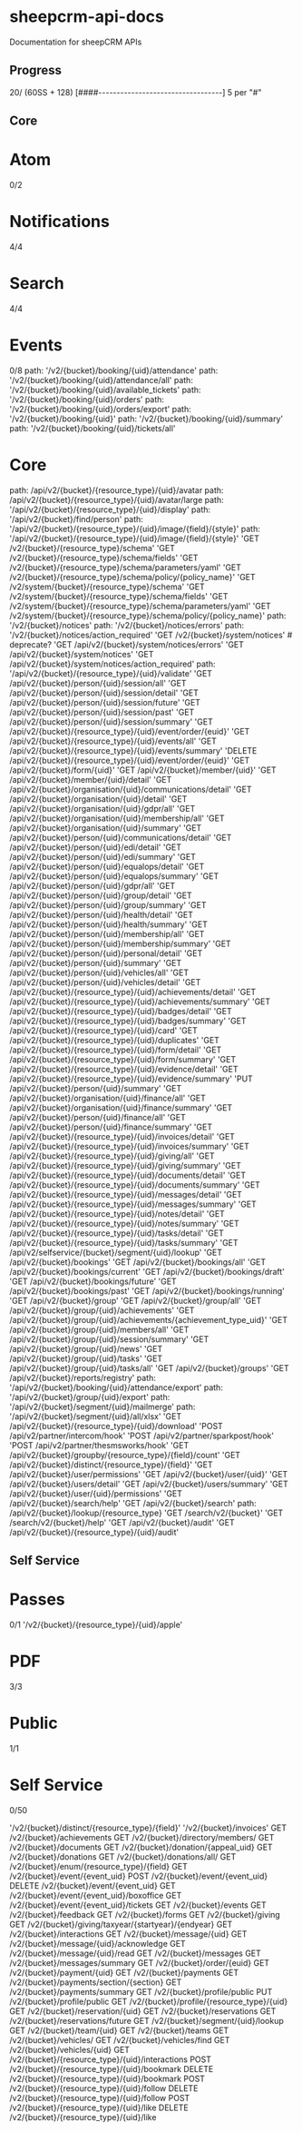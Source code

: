 # sheepcrm-api-docs
Documentation for sheepCRM APIs

## Progress

20/ (60SS + 128)
[####----------------------------------]
5 per "#"

## Core
# Atom
0/2

# Notifications
4/4

# Search
4/4

# Events
0/8
path: '/v2/{bucket}/booking/{uid}/attendance'
path: '/v2/{bucket}/booking/{uid}/attendance/all'
path: '/v2/{bucket}/booking/{uid}/available_tickets'
path: '/v2/{bucket}/booking/{uid}/orders'
path: '/v2/{bucket}/booking/{uid}/orders/export'
path: '/v2/{bucket}/booking/{uid}'
path: '/v2/{bucket}/booking/{uid}/summary'
path: '/v2/{bucket}/booking/{uid}/tickets/all'

# Core
path: /api/v2/{bucket}/{resource_type}/{uid}/avatar
path: /api/v2/{bucket}/{resource_type}/{uid}/avatar/large
path: '/api/v2/{bucket}/{resource_type}/{uid}/display'
path: '/api/v2/{bucket}/find/person'
path: '/api/v2/{bucket}/{resource_type}/{uid}/image/{field}/{style}'
path: '/api/v2/{bucket}/{resource_type}/{uid}/image/{field}/{style}'
'GET /v2/{bucket}/{resource_type}/schema'
'GET /v2/{bucket}/{resource_type}/schema/fields'
'GET /v2/{bucket}/{resource_type}/schema/parameters/yaml'
'GET /v2/{bucket}/{resource_type}/schema/policy/{policy_name}'
'GET /v2/system/{bucket}/{resource_type}/schema'
'GET /v2/system/{bucket}/{resource_type}/schema/fields'
'GET /v2/system/{bucket}/{resource_type}/schema/parameters/yaml'
'GET /v2/system/{bucket}/{resource_type}/schema/policy/{policy_name}'
path: '/v2/{bucket}/notices'
path: '/v2/{bucket}/notices/errors'
path: '/v2/{bucket}/notices/action_required'
'GET /v2/{bucket}/system/notices' # deprecate?
'GET /api/v2/{bucket}/system/notices/errors'
'GET /api/v2/{bucket}/system/notices'
'GET /api/v2/{bucket}/system/notices/action_required'
path: '/api/v2/{bucket}/{resource_type}/{uid}/validate'
'GET /api/v2/{bucket}/person/{uid}/session/all'
'GET /api/v2/{bucket}/person/{uid}/session/detail'
'GET /api/v2/{bucket}/person/{uid}/session/future'
'GET /api/v2/{bucket}/person/{uid}/session/past'
'GET /api/v2/{bucket}/person/{uid}/session/summary'
'GET /api/v2/{bucket}/{resource_type}/{uid}/event/order/{euid}'
'GET /api/v2/{bucket}/{resource_type}/{uid}/events/all'
'GET /api/v2/{bucket}/{resource_type}/{uid}/events/summary'
'DELETE /api/v2/{bucket}/{resource_type}/{uid}/event/order/{euid}'
'GET /api/v2/{bucket}/form/{uid}'
'GET /api/v2/{bucket}/member/{uid}'
'GET /api/v2/{bucket}/member/{uid}/detail'
'GET /api/v2/{bucket}/organisation/{uid}/communications/detail'
'GET /api/v2/{bucket}/organisation/{uid}/detail'
'GET /api/v2/{bucket}/organisation/{uid}/gdpr/all'
'GET /api/v2/{bucket}/organisation/{uid}/membership/all'
'GET /api/v2/{bucket}/organisation/{uid}/summary'
'GET /api/v2/{bucket}/person/{uid}/communications/detail'
'GET /api/v2/{bucket}/person/{uid}/edi/detail'
'GET /api/v2/{bucket}/person/{uid}/edi/summary'
'GET /api/v2/{bucket}/person/{uid}/equalops/detail'
'GET /api/v2/{bucket}/person/{uid}/equalops/summary'
'GET /api/v2/{bucket}/person/{uid}/gdpr/all'
'GET /api/v2/{bucket}/person/{uid}/group/detail'
'GET /api/v2/{bucket}/person/{uid}/group/summary'
'GET /api/v2/{bucket}/person/{uid}/health/detail'
'GET /api/v2/{bucket}/person/{uid}/health/summary'
'GET /api/v2/{bucket}/person/{uid}/membership/all'
'GET /api/v2/{bucket}/person/{uid}/membership/summary'
'GET /api/v2/{bucket}/person/{uid}/personal/detail'
'GET /api/v2/{bucket}/person/{uid}/summary'
'GET /api/v2/{bucket}/person/{uid}/vehicles/all'
'GET /api/v2/{bucket}/person/{uid}/vehicles/detail'
'GET /api/v2/{bucket}/{resource_type}/{uid}/achievements/detail'
'GET /api/v2/{bucket}/{resource_type}/{uid}/achievements/summary'
'GET /api/v2/{bucket}/{resource_type}/{uid}/badges/detail'
'GET /api/v2/{bucket}/{resource_type}/{uid}/badges/summary'
'GET /api/v2/{bucket}/{resource_type}/{uid}/card'
'GET /api/v2/{bucket}/{resource_type}/{uid}/duplicates'
'GET /api/v2/{bucket}/{resource_type}/{uid}/form/detail'
'GET /api/v2/{bucket}/{resource_type}/{uid}/form/summary'
'GET /api/v2/{bucket}/{resource_type}/{uid}/evidence/detail'
'GET /api/v2/{bucket}/{resource_type}/{uid}/evidence/summary'
'PUT /api/v2/{bucket}/person/{uid}/summary'
'GET /api/v2/{bucket}/organisation/{uid}/finance/all'
'GET /api/v2/{bucket}/organisation/{uid}/finance/summary'
'GET /api/v2/{bucket}/person/{uid}/finance/all'
'GET /api/v2/{bucket}/person/{uid}/finance/summary'
'GET /api/v2/{bucket}/{resource_type}/{uid}/invoices/detail'
'GET /api/v2/{bucket}/{resource_type}/{uid}/invoices/summary'
'GET /api/v2/{bucket}/{resource_type}/{uid}/giving/all'
'GET /api/v2/{bucket}/{resource_type}/{uid}/giving/summary'
'GET /api/v2/{bucket}/{resource_type}/{uid}/documents/detail'
'GET /api/v2/{bucket}/{resource_type}/{uid}/documents/summary'
'GET /api/v2/{bucket}/{resource_type}/{uid}/messages/detail'
'GET /api/v2/{bucket}/{resource_type}/{uid}/messages/summary'
'GET /api/v2/{bucket}/{resource_type}/{uid}/notes/detail'
'GET /api/v2/{bucket}/{resource_type}/{uid}/notes/summary'
'GET /api/v2/{bucket}/{resource_type}/{uid}/tasks/detail'
'GET /api/v2/{bucket}/{resource_type}/{uid}/tasks/summary'
'GET /api/v2/selfservice/{bucket}/segment/{uid}/lookup'
'GET /api/v2/{bucket}/bookings'
'GET /api/v2/{bucket}/bookings/all'
'GET /api/v2/{bucket}/bookings/current'
'GET /api/v2/{bucket}/bookings/draft'
'GET /api/v2/{bucket}/bookings/future'
'GET /api/v2/{bucket}/bookings/past'
'GET /api/v2/{bucket}/bookings/running'
'GET /api/v2/{bucket}/group'
'GET /api/v2/{bucket}/group/all'
'GET /api/v2/{bucket}/group/{uid}/achievements'
'GET /api/v2/{bucket}/group/{uid}/achievements/{achievement_type_uid}'
'GET /api/v2/{bucket}/group/{uid}/members/all'
'GET /api/v2/{bucket}/group/{uid}/session/summary'
'GET /api/v2/{bucket}/group/{uid}/news'
'GET /api/v2/{bucket}/group/{uid}/tasks'
'GET /api/v2/{bucket}/group/{uid}/tasks/all'
'GET /api/v2/{bucket}/groups'
'GET /api/v2/{bucket}/reports/registry'
path: '/api/v2/{bucket}/booking/{uid}/attendance/export'
path: '/api/v2/{bucket}/group/{uid}/export'
path: '/api/v2/{bucket}/segment/{uid}/mailmerge'
path: '/api/v2/{bucket}/segment/{uid}/all/xlsx'
'GET /api/v2/{bucket}/{resource_type}/{uid}/download'
'POST /api/v2/partner/intercom/hook'
'POST /api/v2/partner/sparkpost/hook'
'POST /api/v2/partner/thesmsworks/hook'
'GET /api/v2/{bucket}/groupby/{resource_type}/{field}/count'
'GET /api/v2/{bucket}/distinct/{resource_type}/{field}'
'GET /api/v2/{bucket}/user/permissions'
'GET /api/v2/{bucket}/user/{uid}'
'GET /api/v2/{bucket}/users/detail'
'GET /api/v2/{bucket}/users/summary'
'GET /api/v2/{bucket}/user/{uid}/permissions'
'GET /api/v2/{bucket}/search/help'
'GET /api/v2/{bucket}/search'
path: /api/v2/{bucket}/lookup/{resource_type}
'GET /search/v2/{bucket}'
'GET /search/v2/{bucket}/help'
'GET /api/v2/{bucket}/audit'
'GET /api/v2/{bucket}/{resource_type}/{uid}/audit'


## Self Service
# Passes
0/1
'/v2/{bucket}/{resource_type}/{uid}/apple'

# PDF
3/3

# Public
1/1

# Self Service
0/50

'/v2/{bucket}/distinct/{resource_type}/{field}'
'/v2/{bucket}/invoices'
GET /v2/{bucket}/achievements
GET /v2/{bucket}/directory/members/
GET /v2/{bucket}/documents
GET /v2/{bucket}/donation/{appeal_uid}
GET /v2/{bucket}/donations
GET /v2/{bucket}/donations/all/
GET /v2/{bucket}/enum/{resource_type}/{field}
GET /v2/{bucket}/event/{event_uid}
POST /v2/{bucket}/event/{event_uid}
DELETE /v2/{bucket}/event/{event_uid}
GET /v2/{bucket}/event/{event_uid}/boxoffice
GET /v2/{bucket}/event/{event_uid}/tickets
GET /v2/{bucket}/events
GET /v2/{bucket}/feedback
GET /v2/{bucket}/forms
GET /v2/{bucket}/giving
GET /v2/{bucket}/giving/taxyear/{startyear}/{endyear}
GET /v2/{bucket}/interactions
GET /v2/{bucket}/message/{uid}
GET /v2/{bucket}/message/{uid}/acknowledge
GET /v2/{bucket}/message/{uid}/read
GET /v2/{bucket}/messages
GET /v2/{bucket}/messages/summary
GET /v2/{bucket}/order/{euid}
GET /v2/{bucket}/payment/{uid}
GET /v2/{bucket}/payments
GET /v2/{bucket}/payments/section/{section}
GET /v2/{bucket}/payments/summary
GET /v2/{bucket}/profile/public
PUT /v2/{bucket}/profile/public
GET /v2/{bucket}/profile/{resource_type}/{uid}
GET /v2/{bucket}/reservation/{uid}
GET /v2/{bucket}/reservations
GET /v2/{bucket}/reservations/future
GET /v2/{bucket}/segment/{uid}/lookup
GET /v2/{bucket}/team/{uid}
GET /v2/{bucket}/teams
GET /v2/{bucket}/vehicles/
GET /v2/{bucket}/vehicles/find
GET /v2/{bucket}/vehicles/{uid}
GET /v2/{bucket}/{resource_type}/{uid}/interactions
POST /v2/{bucket}/{resource_type}/{uid}/bookmark
DELETE /v2/{bucket}/{resource_type}/{uid}/bookmark
POST /v2/{bucket}/{resource_type}/{uid}/follow
DELETE /v2/{bucket}/{resource_type}/{uid}/follow
POST /v2/{bucket}/{resource_type}/{uid}/like
DELETE /v2/{bucket}/{resource_type}/{uid}/like